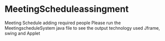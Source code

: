 # MeetingScheduleassingment
Meeting Schedule adding required people
Please run the MeetingscheduleSystem java file to see the output
technology used Jframe, swing and Applet
